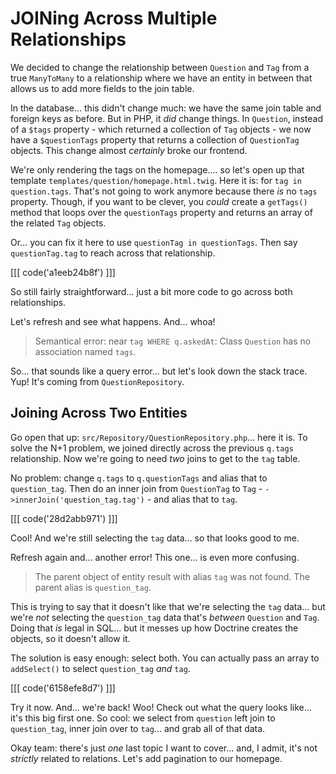 # JOINing Across Multiple Relationships

We decided to change the relationship between `Question` and `Tag` from a true
`ManyToMany` to a relationship where we have an entity in between that allows
us to add more fields to the join table.

In the database... this didn't change much: we have the same join table and foreign
keys as before. But in PHP, it *did* change things. In `Question`, instead of a
`$tags` property - which returned a collection of `Tag` objects - we now have a
`$questionTags` property that returns a collection of `QuestionTag` objects.
This change almost *certainly* broke our frontend.

We're only rendering the tags on the homepage.... so let's open up that template
`templates/question/homepage.html.twig`. Here it is: for `tag in question.tags`.
That's not going to work anymore because there *is* no `tags` property. Though,
if you want to be clever, you *could* create a `getTags()` method that loops over
the `questionTags` property and returns an array of the related `Tag` objects.

Or... you can fix it here to use `questionTag in questionTags`. Then say
`questionTag.tag` to reach across that relationship.

[[[ code('a1eeb24b8f') ]]]

So still fairly straightforward... just a bit more code to go across both
relationships.

Let's refresh and see what happens. And... whoa!

> Semantical error: near `tag WHERE q.askedAt`: Class `Question` has no association
> named `tags`.

So... that sounds like a query error... but let's look down the stack trace. Yup!
It's coming from `QuestionRepository`.

## Joining Across Two Entities

Go open that up: `src/Repository/QuestionRepository.php`... here it is. To solve
the N+1 problem, we joined directly across the previous `q.tags` relationship.
Now we're going to need *two* joins to get to the `tag` table.

No problem: change `q.tags` to `q.questionTags` and alias that to `question_tag`.
Then do an inner join from `QuestionTag` to `Tag` - `->innerJoin('question_tag.tag')` -
and alias that to `tag`.

[[[ code('28d2abb971') ]]]

Cool! And we're still selecting the `tag` data... so that looks good to me.

Refresh again and... another error! This one... is even more confusing.

> The parent object of entity result with alias `tag` was not found. The parent
> alias is `question_tag`.

This is trying to say that it doesn't like that we're selecting the `tag`
data... but we're *not* selecting the `question_tag` data that's *between*
`Question` and `Tag`. Doing that *is* legal in SQL... but it messes up how
Doctrine creates the objects, so it doesn't allow it.

The solution is easy enough: select both. You can actually pass an array to
`addSelect()` to select `question_tag` *and* `tag`.

[[[ code('6158efe8d7') ]]]

Try it now. And... we're back! Woo! Check out what the query looks like... it's
this big first one. So cool: we select from `question` left join to `question_tag`,
inner join over to `tag`... and grab all of that data.

Okay team: there's just *one* last topic I want to cover... and, I admit, it's not
*strictly* related to relations. Let's add pagination to our homepage.
